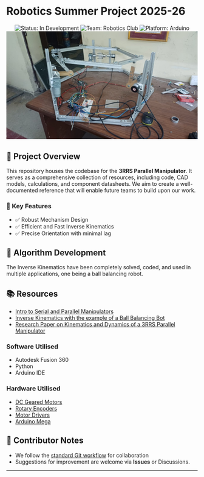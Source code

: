 # Robotics Summer Project 2025-26

<div align="center">
  <img src="https://img.shields.io/badge/Status-In%20Development-yellow" alt="Status: In Development">
  <img src="https://img.shields.io/badge/Team-Robotics%20Club-blue" alt="Team: Robotics Club">
  <img src="https://img.shields.io/badge/Platform-Arduino-orange" alt="Platform: Arduino">
  <div align="center">
    <img src="./photos/foto_1.jpg" width="600" alt="Project Image">
    <br> 
  </div>
</div>

## 🤖 Project Overview

This repository houses the codebase for the **3RRS Parallel Manipulator**. It serves as a comprehensive collection of resources, including code, CAD models, calculations, and component datasheets. We aim to create a well-documented reference that will enable future teams to build upon our work.

### 🎯 Key Features

- ✅ Robust Mechanism Design
- ✅ Efficient and Fast Inverse Kinematics
- ✅ Precise Orientation with minimal lag


## 🧠 Algorithm Development
The Inverse Kinematics have been completely solved, coded, and used in multiple applications, one being a ball balancing robot. 

## 📚 Resources
- [Intro to Serial and Parallel Manipulators](https://youtu.be/ZZrNe40jpSA?si=esQ4bNgmhpNv93w0)
- [Inverse Kinematics with the example of a Ball Balancing Bot](https://youtu.be/-1pX518wlu8?si=GbBtG65QNJ148i5c)
- [Research Paper on Kinematics and Dynamics of a 3RRS Parallel Manipulator](https://www.researchgate.net/publication/3902626_Inverse_kinematics_and_dynamics_of_the_3-RRS_parallel_platform)

### Software Utilised
- Autodesk Fusion 360
- Python
- Arduino IDE

### Hardware Utilised
- [DC Geared Motors](https://robu.in/product/et-wgm58-a-high-torque-low-noise-90-degree-right-angle-1-100rpm-12v-dc-worm-gear-motor/)
- [Rotary Encoders](https://robu.in/product/orange-600-ppr-abz-3-phase-incremental-magnetic-rotary-encoder/)
- [Motor Drivers](https://robu.in/product/dual-channel-enhanced-13amp-dc-motor-driver-30a-peak/)
- [Arduino Mega](https://robu.in/product/original-arduino-mega-2560-atmega2560-mcu-rev3/)


## 🤝 Contributor Notes
- We follow the [standard Git workflow](https://www.geeksforgeeks.org/git-workflows-with-open-source-collaboration/) for collaboration
- Suggestions for improvement are welcome via **Issues** or Discussions.

---

